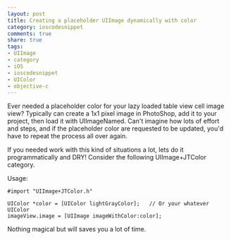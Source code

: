 ```yaml
--- 
layout: post
title: Creating a placeholder UIImage dynamically with color
category: ioscodesnippet
comments: true
share: true
tags: 
- UIImage
- category
- iOS
- ioscodesnippet
- UIColor
- objective-c
---
```

Ever needed a placeholder color for your lazy loaded table view cell image
view? Typically can create a 1x1 pixel image in PhotoShop, add it to your
project, then load it with UIImageNamed. Can't imagine how lots of effort and
steps, and if the placeholder color are requested to be updated, you'd have to
repeat the process all over again.

If you needed work with this kind of situations a lot, lets do it
programmatically and DRY! Consider the following UIImage+JTColor category.

    
<script src="https://gist.github.com/1571875.js?file=UIImage%2BJTColor.h"> </script>
<script src="https://gist.github.com/1571875.js?file=UIImage%2BJTColor.m"> </script>
  

Usage:

    
    #import "UIImage+JTColor.h"
    
    UIColor *color = [UIColor lightGrayColor];   // Or your whatever UIColor
    imageView.image = [UIImage imageWithColor:color];
    

  
Nothing magical but will saves you a lot of time.

